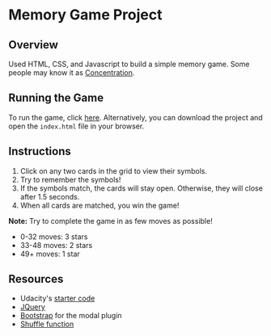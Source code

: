 # Memory Game Project

## Overview

Used HTML, CSS, and Javascript to build a simple memory game. Some people may know it as [Concentration](https://en.wikipedia.org/wiki/Concentration_(game)).

## Running the Game

To run the game, click [here](https://sereneliu.github.io/memory-game/). Alternatively, you can download the project and open the `index.html` file in your browser.

## Instructions

1. Click on any two cards in the grid to view their symbols.
2. Try to remember the symbols!
3. If the symbols match, the cards will stay open. Otherwise, they will close after 1.5 seconds.
4. When all cards are matched, you win the game!

**Note:** Try to complete the game in as few moves as possible!
* 0-32 moves: 3 stars
* 33-48 moves: 2 stars
* 49+ moves: 1 star

## Resources

* Udacity's [starter code](https://github.com/udacity/fend-project-memory-game)
* [JQuery](https://jquery.com/)
* [Bootstrap](https://getbootstrap.com/) for the modal plugin
* [Shuffle function](http://stackoverflow.com/a/2450976)